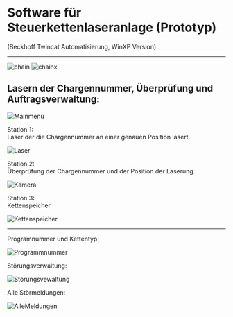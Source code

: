 # Software für Steuerkettenlaseranlage (Prototyp)
(Beckhoff Twincat Automatisierung, WinXP Version)
__________________________


![chain](/src/screenshots/p/chain.jpg?raw=true "")
![chainx](/src/screenshots/p/chain1.jpg?raw=true "")


## Lasern der Chargennummer, Überprüfung und Auftragsverwaltung:

![Mainmenu](/src/screenshots/p/1.jpg?raw=true "")

Station 1:    
Laser der die Chargennummer an einer genauen Position lasert.  

![Laser](/src/screenshots/p/laser.jpg?raw=true "")

Station 2:  
Überprüfung der Chargennummer und der Position der Laserung.    

![Kamera](/src/screenshots/p/kamera.jpg?raw=true "")

Station 3:  
Kettenspeicher  

![Kettenspeicher](/src/screenshots/p/speicher.jpg?raw=true "")

___________________________

Programnummer und Kettentyp:  

![Programmnummer](/src/screenshots/p/programmnummer.jpg?raw=true "")


Störungsverwaltung:  

![Störungsvewaltung](/src/screenshots/p/stoerungsverwaltung.jpg?raw=true "")


Alle Störmeldungen:

![AlleMeldungen](/src/screenshots/p/alleMeldungen.jpg?raw=true "")




